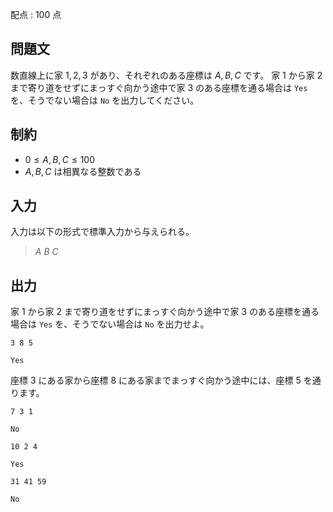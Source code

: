 配点 : $100$ 点

## 問題文

数直線上に家 $1,2,3$ があり、それぞれのある座標は $A,B,C$ です。
家 $1$ から家 $2$ まで寄り道をせずにまっすぐ向かう途中で家 $3$ のある座標を通る場合は `Yes` を、そうでない場合は `No` を出力してください。

## 制約

- $0\leq A,B,C\leq 100$
- $A,B,C$ は相異なる整数である

## 入力

入力は以下の形式で標準入力から与えられる。

> $A$ $B$ $C$

## 出力

家 $1$ から家 $2$ まで寄り道をせずにまっすぐ向かう途中で家 $3$ のある座標を通る場合は `Yes` を、そうでない場合は `No` を出力せよ。

```input1
3 8 5
```

```output1
Yes
```

座標 $3$ にある家から座標 $8$ にある家までまっすぐ向かう途中には、座標 $5$ を通ります。

```input2
7 3 1
```

```output2
No
```

```input3
10 2 4
```

```output3
Yes
```

```input4
31 41 59
```

```output4
No
```